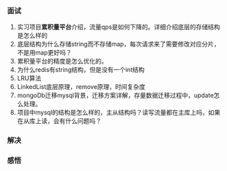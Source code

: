 ### 面试

1. 实习项目**累积量平台**介绍，流量qps是如何下降的。详细介绍底层的存储结构是怎么样的
2. 底层结构为什么存储string而不存储map，每次请求来了需要修改对应分片，不是用map更好吗？
3. 累积量平台的精度是怎么优化的。
4. 为什么redis有string结构，但是没有一个int结构
5. LRU算法
6. LinkedList底层原理，remove原理，时间复杂度
7. mongoDb迁移mysql背景，迁移方案详解，存量数据迁移过程中，update怎么处理。
8. 项目中mysql的结构是怎么样的，主从结构吗？读写流量都在主库上吗，如果在从库上读，会有什么问题吗？



### 解决





### 感悟

